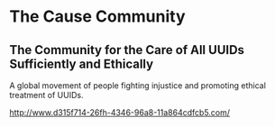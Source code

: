 # The Cause Community
## The Community for the Care of All UUIDs Sufficiently and Ethically

A global movement of people fighting injustice and promoting ethical treatment of UUIDs.

http://www.d315f714-26fh-4346-96a8-11a864cdfcb5.com/
